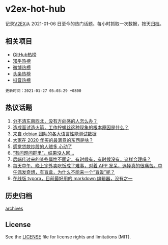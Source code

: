 # v2ex-hot-hub

 记录[V2EX](https://www.v2ex.com/)从 2021-01-06 日至今的热门话题。每小时抓取一次数据，按天[归档](archives)。
 
 ## 相关项目

- [GitHub热榜](https://github.com/lonnyzhang423/github-hot-hub)
- [知乎热榜](https://github.com/lonnyzhang423/zhihu-hot-hub)
- [微博热榜](https://github.com/lonnyzhang423/weibo-hot-hub)
- [头条热榜](https://github.com/lonnyzhang423/toutiao-hot-hub)
- [抖音热榜](https://github.com/lonnyzhang423/douyin-hot-hub)


 `更新时间：2021-01-27 05:03:29 +0800`

## 热议话题

1. [分不清东南西北，没有方向感的人怎么办？](https://www.v2ex.com/t/748429)
1. [造成面试造火箭，工作拧螺丝这种现象的根本原因是什么？](https://www.v2ex.com/t/748372)
1. [来自 debian 团队的各大语言性能测试数据](https://www.v2ex.com/t/748518)
1. [大家在 2020 年买的最满意的东西是啥？](https://www.v2ex.com/t/748542)
1. [感觉贷款炒股的人贼多 心动了](https://www.v2ex.com/t/748577)
1. [“有问题问群里”，结果没人回…](https://www.v2ex.com/t/748364)
1. [后端传过来的某些属性不固定，有时候有，有时候没有，这样合理吗？](https://www.v2ex.com/t/748527)
1. [每天中午、晚上定外卖吃饭成了难事，对着 APP 发呆，选择真的很痛苦。中午偶发奇想，有盲盒，为什么不能来一个“盲饭”呢？](https://www.v2ex.com/t/748487)
1. [在线版 typora，目前最好用的 markdown 编辑器，没有之一](https://www.v2ex.com/t/748439)

## 历史归档

[archives](archives)

## License

See the [LICENSE](LICENSE) file for license rights and limitations (MIT).
